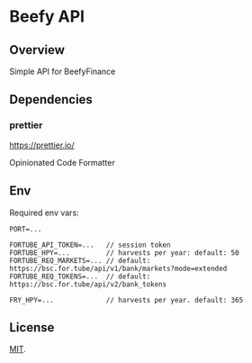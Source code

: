 # Beefy API

## Overview

Simple API for BeefyFinance

## Dependencies

### prettier

https://prettier.io/

Opinionated Code Formatter

## Env

Required env vars:

```
PORT=...

FORTUBE_API_TOKEN=...   // session token
FORTUBE_HPY=...         // harvests per year: default: 50
FORTUBE_REQ_MARKETS=... // default: https://bsc.for.tube/api/v1/bank/markets?mode=extended
FORTUBE_REQ_TOKENS=...  // default: https://bsc.for.tube/api/v2/bank_tokens

FRY_HPY=...             // harvests per year. default: 365

```

## License

[MIT](LICENSE).